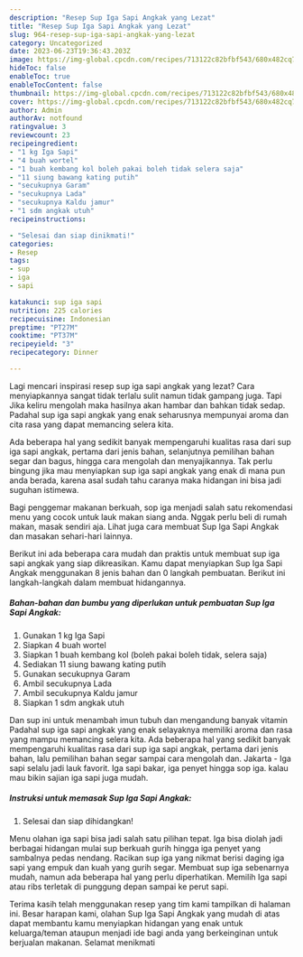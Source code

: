 ```yaml
---
description: "Resep Sup Iga Sapi Angkak yang Lezat"
title: "Resep Sup Iga Sapi Angkak yang Lezat"
slug: 964-resep-sup-iga-sapi-angkak-yang-lezat
category: Uncategorized
date: 2023-06-23T19:36:43.203Z
image: https://img-global.cpcdn.com/recipes/713122c82bfbf543/680x482cq70/sup-iga-sapi-angkak-foto-resep-utama.jpg
hideToc: false
enableToc: true
enableTocContent: false
thumbnail: https://img-global.cpcdn.com/recipes/713122c82bfbf543/680x482cq70/sup-iga-sapi-angkak-foto-resep-utama.jpg
cover: https://img-global.cpcdn.com/recipes/713122c82bfbf543/680x482cq70/sup-iga-sapi-angkak-foto-resep-utama.jpg
author: Admin
authorAv: notfound
ratingvalue: 3
reviewcount: 23
recipeingredient:
- "1 kg Iga Sapi"
- "4 buah wortel"
- "1 buah kembang kol boleh pakai boleh tidak selera saja"
- "11 siung bawang kating putih"
- "secukupnya Garam"
- "secukupnya Lada"
- "secukupnya Kaldu jamur"
- "1 sdm angkak utuh"
recipeinstructions:

- "Selesai dan siap dinikmati!"
categories:
- Resep
tags:
- sup
- iga
- sapi

katakunci: sup iga sapi 
nutrition: 225 calories
recipecuisine: Indonesian
preptime: "PT27M"
cooktime: "PT37M"
recipeyield: "3"
recipecategory: Dinner

---
```



Lagi mencari inspirasi resep sup iga sapi angkak yang lezat? Cara menyiapkannya sangat tidak terlalu sulit namun tidak gampang juga. Tapi Jika keliru mengolah maka hasilnya akan hambar dan bahkan tidak sedap. Padahal sup iga sapi angkak yang enak seharusnya mempunyai aroma dan cita rasa yang dapat memancing selera kita.


Ada beberapa hal yang sedikit banyak mempengaruhi kualitas rasa dari sup iga sapi angkak, pertama dari jenis bahan, selanjutnya pemilihan bahan segar dan bagus, hingga cara mengolah dan menyajikannya. Tak perlu bingung jika mau menyiapkan sup iga sapi angkak yang enak di mana pun anda berada, karena asal sudah tahu caranya maka hidangan ini bisa jadi suguhan istimewa.

Bagi penggemar makanan berkuah, sop iga menjadi salah satu rekomendasi menu yang cocok untuk lauk makan siang anda. Nggak perlu beli di rumah makan, masak sendiri aja. Lihat juga cara membuat Sup Iga Sapi Angkak dan masakan sehari-hari lainnya.


Berikut ini ada beberapa cara mudah dan praktis untuk membuat sup iga sapi angkak yang siap dikreasikan. Kamu dapat menyiapkan Sup Iga Sapi Angkak menggunakan 8 jenis bahan dan 0 langkah pembuatan. Berikut ini langkah-langkah dalam membuat hidangannya.

<!--inarticleads1-->

##### Bahan-bahan dan bumbu yang diperlukan untuk pembuatan Sup Iga Sapi Angkak:

1. Gunakan 1 kg Iga Sapi
1. Siapkan 4 buah wortel
1. Siapkan 1 buah kembang kol (boleh pakai boleh tidak, selera saja)
1. Sediakan 11 siung bawang kating putih
1. Gunakan secukupnya Garam
1. Ambil secukupnya Lada
1. Ambil secukupnya Kaldu jamur
1. Siapkan 1 sdm angkak utuh


Dan sup ini untuk menambah imun tubuh dan mengandung banyak vitamin Padahal sup iga sapi angkak yang enak selayaknya memiliki aroma dan rasa yang mampu memancing selera kita. Ada beberapa hal yang sedikit banyak mempengaruhi kualitas rasa dari sup iga sapi angkak, pertama dari jenis bahan, lalu pemilihan bahan segar sampai cara mengolah dan. Jakarta - Iga sapi selalu jadi lauk favorit. Iga sapi bakar, iga penyet hingga sop iga. kalau mau bikin sajian iga sapi juga mudah. 

<!--inarticleads2-->

##### Instruksi untuk memasak Sup Iga Sapi Angkak:


1. Selesai dan siap dihidangkan!

Menu olahan iga sapi bisa jadi salah satu pilihan tepat. Iga bisa diolah jadi berbagai hidangan mulai sup berkuah gurih hingga iga penyet yang sambalnya pedas nendang. Racikan sup iga yang nikmat berisi daging iga sapi yang empuk dan kuah yang gurih segar. Membuat sup iga sebenarnya mudah, namun ada beberapa hal yang perlu diperhatikan. Memilih Iga sapi atau ribs terletak di punggung depan sampai ke perut sapi. 

Terima kasih telah menggunakan resep yang tim kami tampilkan di halaman ini. Besar harapan kami, olahan Sup Iga Sapi Angkak yang mudah di atas dapat membantu kamu menyiapkan hidangan yang enak untuk keluarga/teman ataupun menjadi ide bagi anda yang berkeinginan untuk berjualan makanan. Selamat menikmati
